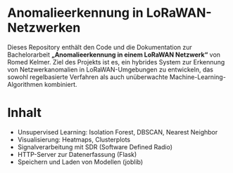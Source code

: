 # Anomalieerkennung in LoRaWAN-Netzwerken

Dieses Repository enthält den Code und die Dokumentation zur Bachelorarbeit **„Anomalieerkennung in einem LoRaWAN Netzwerk“** von Romed Kelmer. Ziel des Projekts ist es, ein hybrides System zur Erkennung von Netzwerkanomalien in LoRaWAN-Umgebungen zu entwickeln, das sowohl regelbasierte Verfahren als auch unüberwachte Machine-Learning-Algorithmen kombiniert.

#  Inhalt

-  Unsupervised Learning: Isolation Forest, DBSCAN, Nearest Neighbor
-  Visualisierung: Heatmaps, Clusterplots
-  Signalverarbeitung mit SDR (Software Defined Radio)
-  HTTP-Server zur Datenerfassung (Flask)
-  Speichern und Laden von Modellen (joblib)
